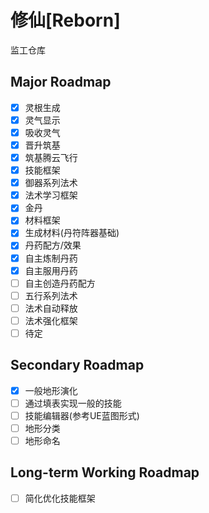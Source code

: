 # 修仙[Reborn]

监工仓库

## Major Roadmap

- [x] 灵根生成
- [x] 灵气显示
- [x] 吸收灵气
- [x] 晋升筑基
- [x] 筑基腾云飞行
- [x] 技能框架
- [x] 御器系列法术
- [x] 法术学习框架
- [x] 金丹
- [x] 材料框架
- [x] 生成材料(丹符阵器基础)
- [x] 丹药配方/效果
- [x] 自主炼制丹药
- [x] 自主服用丹药
- [ ] 自主创造丹药配方
- [ ] 五行系列法术
- [ ] 法术自动释放
- [ ] 法术强化框架
- [ ] 待定

## Secondary Roadmap

- [x] 一般地形演化
- [ ] 通过填表实现一般的技能
- [ ] 技能编辑器(参考UE蓝图形式)
- [ ] 地形分类
- [ ] 地形命名

## Long-term Working Roadmap

- [ ] 简化优化技能框架